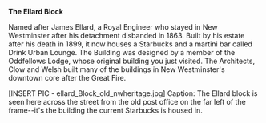 **The Ellard Block**

Named after James Ellard, a Royal Engineer who stayed in New Westminster after his detachment disbanded in 1863. Built by his estate after his death in 1899, it now houses a Starbucks and a martini bar called Drink Urban Lounge. The Building was designed by a member of the Oddfellows Lodge, whose original building you just visited. The Architects, Clow and Welsh built many of the buildings in New Westminster's downtown core after the Great Fire.  

[INSERT PIC - ellard_Block_old_nwheritage.jpg] Caption: The Ellard block is seen here across the street from the old post office on the far left of the frame--it's the building the current Starbucks is housed in. 